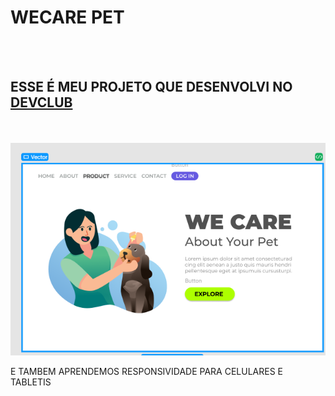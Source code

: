 <h1> WECARE PET</h1>
<BR>
<BR>
<H2>ESSE É MEU PROJETO QUE DESENVOLVI NO <a href="https://aulas.devclub.com.br/m/lessons/git-github-devclub-full-stack">DEVCLUB</a></H2>
<br>
<br>
<img src="https://github.com/Otacilio07/projeto-readme/blob/master/asset/wecare--print.png?raw=true">
<br>
<p>E TAMBEM APRENDEMOS RESPONSIVIDADE PARA CELULARES E TABLETIS </p>


